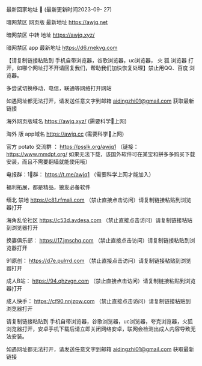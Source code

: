 
最新回家地址 👋 (最新更新时间2023-09- 27)

暗网禁区 网页版 最新地址   https://awjq.net

暗网禁区 中转 地址  https://awjq.xyz/

暗网禁区 app 最新地址    https://d6.rnekvg.com

【请复制链接粘贴到 手机自带浏览器，谷歌浏览器，uc浏览器， 火 狐 浏览器 打开，如哪个网址打不开请回复我们，帮助我们加快恢复处理】禁止用QQ、百度 浏览器。

多尝试切换移动，电信，联通等网络打开网站

如遇网址都无法打开，请发送任意文字到邮箱  aidingzhi01@gmail.com 获取最新链接

海外网页版域名  https://awjq.xyz/ (需要科学🔬上网)

海外 版 app域名  https://awjq.cc (需要科学🔬上网)

官方 potato 交流群 ：   https://psslk.org/awjq1 （链接：https://www.mmdpt.org/ 如果无法下载，该国外软件可在某宝和拼多多购买下载安装，而且不需要翻墙就能使用哦）

电报群：1⃣️群：  https://t.me/awjq1   （需要科学上网才能加入）

福利拓展，都是精品，狼友必备软件


缅北 禁地   https://c81.rfmali.com （禁止直接点击访问）请复制链接粘贴到浏览器打开

海角乱伦社区   https://c53d.avdesa.com （禁止直接点击访问）请复制链接粘贴到浏览器打开

换妻俱乐部：  https://17.jmschq.com （禁止直接点击访问）请复制链接粘贴到浏览器打开

91原创： https://d7e.pulrrd.com   （禁止直接点击访问）请复制链接粘贴到浏览器打开

成人B站：  https://94.qhzvgn.com （禁止直接点击访问）请复制链接粘贴到浏览器打开

成人快手：  https://cf90.nnjzpw.com （禁止直接点击访问）请复制链接粘贴到浏览器打开

请复制链接粘贴到 手机自带浏览器，谷歌浏览器，uc浏览器，夸克浏览器，火狐浏览器打开，安卓手机下载后请立即关闭网络安卓，联网会检测出成人内容导致无法安装。

如遇网址都无法打开，请发送任意文字到邮箱  aidingzhi01@gmail.com 获取最新链接
